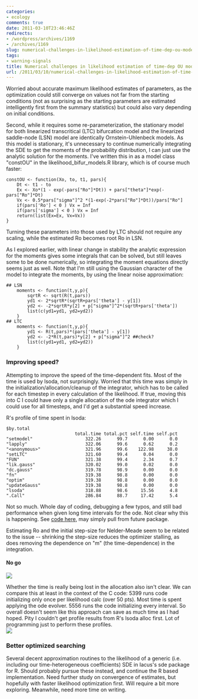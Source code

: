 ```yaml
---
categories:
- ecology
comments: true
date: 2011-03-10T23:46:46Z
redirects:
- /wordpress/archives/1169
- /archives/1169
slug: numerical-challenges-in-likelihood-estimation-of-time-dep-ou-models
tags:
- warning-signals
title: Numerical challenges in likelihood estimation of time-dep OU models
url: /2011/03/10/numerical-challenges-in-likelihood-estimation-of-time-dep-ou-models/
---
```


Worried about accurate maximum likelihood estimates of parameters, as the optimization could still converge on values not far from the starting conditions (not as surprising as the starting parameters are estimated intelligently first from the summary statistics) but could also vary depending on initial conditions.  

Second, while it requires some re-parameterization, the stationary model for both linearized transcritical (LTC) bifurcation model and the linearized saddle-node (LSN) model are identically Ornstein-Uhlenbeck models.  As this model is stationary, it's unnecessary to continue numerically integrating the SDE to get the moments of the probability distribution, I can just use the analytic solution for the moments.  I've written this in as a model class "constOU" in the likelihood_bifur_models.R library, which is of course much faster:


    
    
    constOU <- function(Xo, to, t1, pars){
    	Dt <- t1 - to
    	Ex <- Xo*(1 - exp(-pars["Ro"]*Dt)) + pars["theta"]*exp(-pars["Ro"]*Dt) 
    	Vx <- 0.5*pars["sigma"]^2 *(1-exp(-2*pars["Ro"]*Dt))/pars["Ro"]
    	if(pars['Ro'] < 0 ) Vx = Inf 
    	if(pars['sigma'] < 0 ) Vx = Inf 
    	return(list(Ex=Ex, Vx=Vx))
    }
    


Turning these parameters into those used by LTC should not require any scaling, while the estimated Ro becomes root Ro in LSN.  

As I explored earlier, with linear change in stability the analytic expression for the moments gives some integrals that can be solved, but still leaves some to be done numerically, so integrating the moment equations directly seems just as well.  Note that I'm still using the Gaussian character of the model to integrate the moments, by using the linear noise approximation:

    
    
    ## LSN
    	moments <- function(t,y,p){ 
    		sqrtR <- sqrt(R(t,pars)) 
    		yd1 <- 2*sqrtR*(sqrtR+pars['theta'] - y[1]) 
    		yd2 <- -2*sqrtR*y[2] + p["sigma"]^2*(sqrtR+pars['theta'])
    		list(c(yd1=yd1, yd2=yd2))
    	}
    ## LTC
    	moments <- function(t,y,p){ 
    		yd1 <- R(t,pars)*(pars['theta'] - y[1]) 
    		yd2 <- -2*R(t,pars)*y[2] + p["sigma"]^2 ##check?
    		list(c(yd1=yd1, yd2=yd2))
    	}
    
    






###  Improving speed? 


Attempting to improve the speed of the time-dependent fits.  Most of the time is used by lsoda, not surprisingly.  Worried that this time was simply in the initialization/allocation/cleanup of the integrator, which has to be called for each timestep in every calculation of the likelihood.  If true, moving this into C I could have only a single allocation of the ode integrator which I could use for all timesteps, and I'd get a substantial speed increase.  

R's profile of time spent in lsoda:


    
    
    $by.total
                              total.time total.pct self.time self.pct
    "setmodel"                    322.26      99.7      0.00      0.0
    "lapply"                      322.06      99.6      0.62      0.2
    "<anonymous>"                 321.96      99.6    122.98     38.0
    "setLTC"                      321.60      99.4      0.04      0.0
    "FUN"                         321.38      99.4      2.34      0.7
    "lik.gauss"                   320.02      99.0      0.02      0.0
    "dc.gauss"                    319.78      98.9      0.00      0.0
    "fn"                          319.38      98.8      0.00      0.0
    "optim"                       319.38      98.8      0.00      0.0
    "updateGauss"                 319.38      98.8      0.00      0.0
    "lsoda"                       318.88      98.6     15.56      4.8
    ".Call"                       286.84      88.7     17.42      5.4
    



Not so much.  Whole day of coding, debugging a few typos, and still bad performance when given long time intervals for the ode.  Not clear why this is happening.  See [code here](https://github.com/cboettig/structured-populations/commit/57b3ef3b9272bb656006b227ad7809e6d9bcb865), may simply pull from future package.  

Estimating Ro and the initial step-size for Nelder-Meade seem to be related to the issue -- shrinking the step-size reduces the optimizer stalling, as does removing the dependence on "m" (the time-dependence) in the integration.  




####  No go 


![]( http://farm6.staticflickr.com/5258/5517529987_8f209d24a8_o.png )




Whether the time is really being lost in the allocation also isn't clear.  We can compare this at least in the context of the C code:  5399 runs code initializing only once per likelihood calc (over 50 pts).  Most time is spent applying the ode evolver.  5556 runs the code initializing every interval.  So overall doesn't seem like this approach can save as much time as I had hoped. Pity I couldn't get profile results from R's lsoda alloc first.  Lot of programming just to perform these profiles.  
![]( http://farm6.staticflickr.com/5091/5518135110_0783b062e0_o.png )








###  Better optimized searching 


Several decent approximation routines to the likelihood of a generic (i.e. including our time-heterogeneous coefficients) SDE in Iacus's sde package for R.  Should probably pursue these instead, and continue the R based implementation.  Need further study on convergence of estimates, but hopefully with faster likelihood optimization first.  Will require a bit more exploring.  Meanwhile, need more time on writing.  



